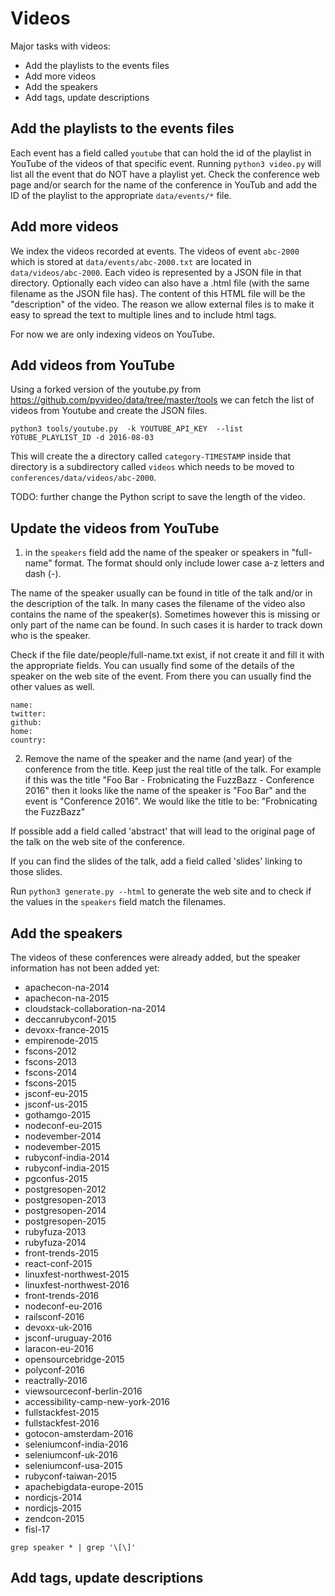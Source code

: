 Videos
=========

Major tasks with videos:
* Add the playlists to the events files
* Add more videos
* Add the speakers
* Add tags, update descriptions



Add the playlists to the events files
------------------------------------
Each event has a field called `youtube` that can hold the id of the playlist in YouTube of the videos of that specific event.
Running `python3 video.py` will list all the event that do NOT have a playlist yet.
Check the conference web page and/or search for the name of the conference in YouTub and add the ID of
the playlist to the appropriate `data/events/*` file.

Add more videos
-----------------

We index the videos recorded at events. The videos of event `abc-2000` which is stored at `data/events/abc-2000.txt`
are located in `data/videos/abc-2000`. Each video is represented by a JSON file in that directory. Optionally
each video can also have a .html file (with the same filename as the JSON file has). The content of this HTML file
will be the "description" of the video. The reason we allow external files is to make it easy to spread the
text to multiple lines and to include html tags.

For now we are only indexing videos on YouTube.

Add videos from YouTube
------------------------


Using a forked version of the youtube.py from https://github.com/pyvideo/data/tree/master/tools we can fetch the list of videos from Youtube and create the JSON files.

```python3 tools/youtube.py  -k YOUTUBE_API_KEY  --list YOTUBE_PLAYLIST_ID -d 2016-08-03```

This will create the a directory called ```category-TIMESTAMP``` inside that directory is a subdirectory
called `videos` which needs to be moved to  `conferences/data/videos/abc-2000`.

TODO: further change the Python script to save the length of the video.

Update the videos from YouTube
------------------------------

1) in the `speakers` field add the name of the speaker or speakers in "full-name" format.
The format should only include lower case a-z letters and dash (-).

The name of the speaker usually can be found in title of the talk and/or in the description of the talk.
In many cases the filename of the video also contains the name of the speaker(s). Sometimes however this is
missing or only part of the name can be found. In such cases it is harder to track down who is the speaker.

Check if the file date/people/full-name.txt exist, if not create it and fill it with the appropriate fields.
You can usually find some of the details of the speaker on the web site of the event. From there you can usually
find the other values as well.

```
name:
twitter:
github:
home:
country:
```

2) Remove the name of the speaker and the name (and year) of the conference from the title. Keep just the real title of the talk.
For example if this was the title "Foo Bar - Frobnicating the FuzzBazz - Conference 2016" then it looks like the name
of the speaker is "Foo Bar" and the event is "Conference 2016". We would like the title to be:
"Frobnicating the FuzzBazz"

If possible add a field called 'abstract' that will lead to the original page of the talk on the web site of the conference.

If you can find the slides of the talk, add a field called 'slides' linking to those slides.


Run `python3 generate.py --html` to generate the web site and to check if the values in the `speakers` field match the filenames.




Add the speakers
------------------
The videos of these conferences were already added, but the speaker information
has not been added yet:

* apachecon-na-2014
* apachecon-na-2015
* cloudstack-collaboration-na-2014
* deccanrubyconf-2015
* devoxx-france-2015
* empirenode-2015
* fscons-2012
* fscons-2013
* fscons-2014
* fscons-2015
* jsconf-eu-2015
* jsconf-us-2015
* gothamgo-2015
* nodeconf-eu-2015
* nodevember-2014
* nodevember-2015
* rubyconf-india-2014
* rubyconf-india-2015
* pgconfus-2015
* postgresopen-2012
* postgresopen-2013
* postgresopen-2014
* postgresopen-2015
* rubyfuza-2013
* rubyfuza-2014
* front-trends-2015
* react-conf-2015
* linuxfest-northwest-2015
* linuxfest-northwest-2016
* front-trends-2016
* nodeconf-eu-2016
* railsconf-2016
* devoxx-uk-2016
* jsconf-uruguay-2016
* laracon-eu-2016
* opensourcebridge-2015
* polyconf-2016
* reactrally-2016
* viewsourceconf-berlin-2016
* accessibility-camp-new-york-2016
* fullstackfest-2015
* fullstackfest-2016
* gotocon-amsterdam-2016
* seleniumconf-india-2016
* seleniumconf-uk-2016
* seleniumconf-usa-2015
* rubyconf-taiwan-2015
* apachebigdata-europe-2015
* nordicjs-2014
* nordicjs-2015
* zendcon-2015
* fisl-17

``` grep speaker * | grep '\[\]' ```

Add tags, update descriptions
-----------------------------


